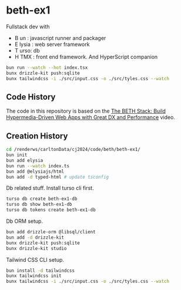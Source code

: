 # beth-ex1

Fullstack dev with

- B un : javascript runner and packager
- E lysia : web server framework
- T urso: db
- H TMX : front end framework. And HyperScript companion

```bash
bun run --watch --hot index.tsx
bunx drizzle-kit push:sqlite
bunx tailwindcss -i ./src/input.css -o ./src/tyles.css --watch
```

## Code History

The code in this repository is based on the
[The BETH Stack: Build Hypermedia-Driven Web Apps with Great DX and Performance](https://youtu.be/cpzowDDJj24?si=SE5Qvf3WLgcbW5IH)
video.

## Creation History

```bash
cd /renderws/carltonData/cj2024/code/beth/beth-ex1/
bun init
bun add elysia
bun run --watch index.ts
bun add @elysiajs/html
bun add -d typed-html # update tsconfig
```

Db related stuff. Install turso cli first.

```bash
turso db create beth-ex1-db
turso db show beth-ex1-db
turso db tokens create beth-ex1-db
```

Db ORM setup.

```bash
bun add drizzle-orm @libsql/client
bun add -d drizzle-kit
bunx drizzle-kit push:sqlite
bunx drizzle-kit studio
```

Tailwind CSS CLI setup.

```bash
bun install -d tailwindcss
bunx tailwindcss init
bunx tailwindcss -i ./src/input.css -o ./src/tyles.css --watch
```
